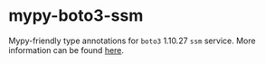 # mypy-boto3-ssm

Mypy-friendly type annotations for `boto3` 1.10.27 `ssm` service.
More information can be found [here](https://github.com/vemel/mypy_boto3).
